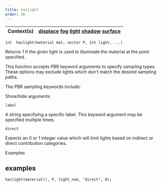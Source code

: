 ```yaml
---
title: haslight
order: 36
---
```

| Context(s) | [displace](../contexts/displace.html)  [fog](../contexts/fog.html)  [light](../contexts/light.html)  [shadow](../contexts/shadow.html)  [surface](../contexts/surface.html) |
| --- | --- |

`int  haslight(material mat, vector P, int light, ...)`

Returns 1 if the given light is used to illuminate the material at the point
specified.

This function accepts PBR keyword arguments to specify sampling types. These
options may exclude lights which don’t match the desired sampling paths.

The PBR sampling keywords include:

Show/hide arguments

`label`

A string specifying a specific label. This keyword argument may be specified multiple times.

`direct`

Expects an 0 or 1 integer value which will limit lights based on indirect or direct contribution categories.

Examples

## examples

```vex
haslight(material(), P, light_num, "direct", 0);

```
